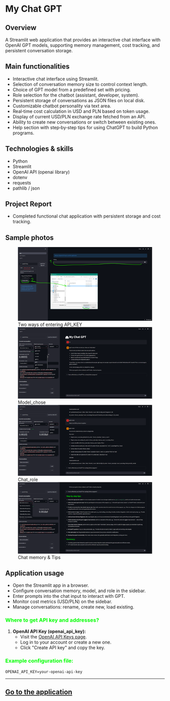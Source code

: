 # My Chat GPT

## Overview
A Streamlit web application that provides an interactive chat interface with OpenAI GPT models, supporting memory management, cost tracking, and persistent conversation storage.

<!-- ## Project architecture
    in Excalidraw -->

## Main functionalities
- Interactive chat interface using Streamlit.  
- Selection of conversation memory size to control context length.  
- Choice of GPT model from a predefined set with pricing.  
- Role selection for the chatbot (assistant, developer, system).  
- Persistent storage of conversations as JSON files on local disk.  
- Customizable chatbot personality via text area.  
- Real‑time cost calculation in USD and PLN based on token usage.  
- Display of current USD/PLN exchange rate fetched from an API.  
- Ability to create new conversations or switch between existing ones.  
- Help section with step‑by‑step tips for using ChatGPT to build Python programs.

## Technologies & skills
- Python  
- Streamlit  
- OpenAI API (openai library)  
- dotenv  
- requests  
- pathlib / json  

## Project Report
- Completed functional chat application with persistent storage and cost tracking.

## Sample photos

<figure>
    <img src="../images/gpt1.png" alt="<figcaption>Two ways of entering API_KEY</figcaption>" width="600">
<figcaption>Two ways of entering API_KEY</figcaption>
    <img src="../images/gpt2.png" alt="<figcaption>Model_chose</figcaption>" width="600">
<figcaption>Model_chose</figcaption>
    <img src="../images/gpt3.png" alt="<figcaption>Chat_role</figcaption>" width="600">
<figcaption>Chat_role</figcaption>
    <img src="../images/gpt4.png" alt="<figcaption>Chat memory & Tips</figcaption>" width="600">
<figcaption>Chat memory & Tips</figcaption>
</figure>

## Application usage
- Open the Streamlit app in a browser.    
- Configure conversation memory, model, and role in the sidebar.  
- Enter prompts into the chat input to interact with GPT.  
- Monitor cost metrics (USD/PLN) on the sidebar.  
- Manage conversations: rename, create new, load existing.

### <span style='color: #00FF00;'>Where to get API key and addresses?</span>

1. **OpenAI API Key (openai_api_key):**  
   - Visit the [OpenAI API Keys page](https://platform.openai.com/account/api-keys).  
   - Log in to your account or create a new one.  
   - Click "Create API key" and copy the key.
### <span style='color: #00FF00;'>Example configuration file:</span>

```plaintext
OPENAI_API_KEY=your-openai-api-key

```

---
<a class="md-button md-button--primary" href="https://chat-gpt-adambiela.streamlit.app/">Go to the application</a>
---